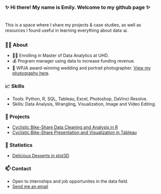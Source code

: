 ### ✨ Hi there! My name is Emily. Welcome to my github page ✨
#

This is a space where I share my projects & case studies, as well as resources I found useful in learning everything about data 📊. 

### 🙋‍♀️  About 
- 👩‍🎓 Enrolling in Master of Data Analytics at UHD.
- 💰 Program manager using data to increase funding revenue.
- 📸 WPJA award-winning wedding and portrait photographer. [View my photography here](https://www.1314studio.net/houston).


### 📈  Skills 
- Tools: Python, R, SQL, Tableau, Excel, Photoshop, DaVinci Resolve.
- Skills: Data Analysis, Wrangling, Visualization, Image and Video Editing.

### 📂 Projects
- [Cyclistic Bike-Share Data Cleaning and Analysis in R](https://github.com/xtenix88/Google-Data-Analytic-Capstone)
- [Cyclistic Bike-Share Presentation and Visualization in Tableau](https://public.tableau.com/app/profile/emily.liang7497/viz/CyclistBikeShareAnalysis/Story1)

### 🎲 Statistics
- [Delicious Desserts in plot3D](https://github.com/xtenix88/Statistical-Learning-in-R)

### 📫 Contact 
- Open to internships and job opportunites in the data field.
- [Send me an email](mailto:xtenix@gmail.com)

<!--
**xtenix88/xtenix88** is a ✨ _special_ ✨ repository because its `README.md` (this file) appears on your GitHub profile.

Here are some ideas to get you started:

- 🔭 I’m currently working on ...
- 🌱 I’m currently learning ...
- 👯 I’m looking to collaborate on ...
- 🤔 I’m looking for help with ...
- 💬 Ask me about ...
- 📫 How to reach me: ...
- 😄 Pronouns: ...
- ⚡ Fun fact: ...
-->
